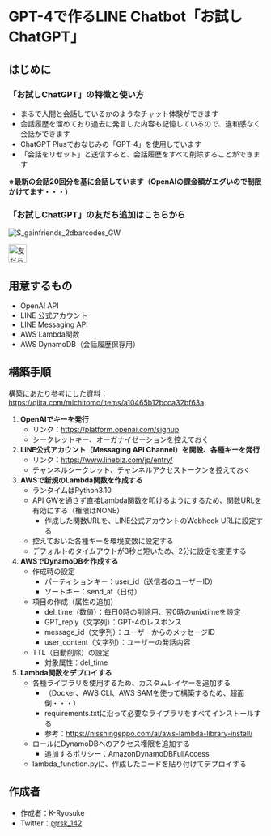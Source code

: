 # GPT-4で作るLINE Chatbot「お試しChatGPT」
## はじめに
### 「お試しChatGPT」の特徴と使い方
* まるで人間と会話しているかのようなチャット体験ができます
* 会話履歴を溜めており過去に発言した内容も記憶しているので、違和感なく会話ができます
* ChatGPT Plusでおなじみの「GPT-4」を使用しています
* 「会話をリセット」と送信すると、会話履歴をすべて削除することができます

__※最新の会話20回分を基に会話しています（OpenAIの課金額がエグいので制限かけてます・・・）__

### 「お試しChatGPT」の友だち追加はこちらから
![S_gainfriends_2dbarcodes_GW](https://user-images.githubusercontent.com/71242610/236412606-64918eb6-0605-4e51-a893-6309323f7721.png)

<a href="https://lin.ee/n1Y5WNZ"><img src="https://scdn.line-apps.com/n/line_add_friends/btn/ja.png" alt="友だち追加" height="36" border="0"></a>

## 用意するもの
* OpenAI API
* LINE 公式アカウント
* LINE Messaging API
* AWS Lambda関数
* AWS DynamoDB（会話履歴保存用）

## 構築手順
構築にあたり参考にした資料：<https://qiita.com/michitomo/items/a10465b12bcca32bf63a>

1. __OpenAIでキーを発行__
    * リンク：<https://platform.openai.com/signup>
    * シークレットキー、オーガナイゼーションを控えておく
2. __LINE公式アカウント（Messaging API Channel）を開設、各種キーを発行__
    * リンク：<https://www.linebiz.com/jp/entry/>
    * チャンネルシークレット、チャンネルアクセストークンを控えておく
3. __AWSで新規のLambda関数を作成する__
    * ランタイムはPython3.10
    * API GWを通さず直接Lambda関数を叩けるようにするため、関数URLを有効にする（権限はNONE）
        * 作成した関数URLを、LINE公式アカウントのWebhook URLに設定する
    * 控えておいた各種キーを環境変数に設定する
    * デフォルトのタイムアウトが3秒と短いため、2分に設定を変更する
4. __AWSでDynamoDBを作成する__
    * 作成時の設定
        * パーティションキー：user_id（送信者のユーザーID）
        * ソートキー：send_at（日付）
    * 項目の作成（属性の追加）
        * del_time（数値）：毎日0時の削除用、翌0時のunixtimeを設定
        * GPT_reply（文字列）：GPT-4のレスポンス
        * message_id（文字列）：ユーザーからのメッセージID
        * user_content（文字列）：ユーザーの発話内容
    * TTL（自動削除）の設定
        * 対象属性：del_time
5. __Lambda関数をデプロイする__
    * 各種ライブラリを使用するため、カスタムレイヤーを追加する
        * （Docker、AWS CLI、AWS SAMを使って構築するため、超面倒・・・）
        * requirements.txtに沿って必要なライブラリをすべてインストールする
        * 参考：<https://nisshingeppo.com/ai/aws-lambda-library-install/>
    * ロールにDynamoDBへのアクセス権限を追加する
        * 追加するポリシー：AmazonDynamoDBFullAccess
    * lambda_function.pyに、作成したコードを貼り付けてデプロイする

## 作成者
* 作成者：K-Ryosuke
* Twitter：[@rsk_142](https://twitter.com/rsk_142)
